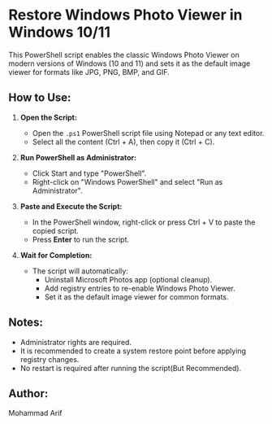 Restore Windows Photo Viewer in Windows 10/11
=============================================

This PowerShell script enables the classic Windows Photo Viewer on modern versions of Windows (10 and 11) and sets it as the default image viewer for formats like JPG, PNG, BMP, and GIF.

How to Use:
-----------

1. **Open the Script:**
   - Open the `.ps1` PowerShell script file using Notepad or any text editor.
   - Select all the content (Ctrl + A), then copy it (Ctrl + C).

2. **Run PowerShell as Administrator:**
   - Click Start and type "PowerShell".
   - Right-click on "Windows PowerShell" and select "Run as Administrator".

3. **Paste and Execute the Script:**
   - In the PowerShell window, right-click or press Ctrl + V to paste the copied script.
   - Press **Enter** to run the script.

4. **Wait for Completion:**
   - The script will automatically:
     - Uninstall Microsoft Photos app (optional cleanup).
     - Add registry entries to re-enable Windows Photo Viewer.
     - Set it as the default image viewer for common formats.

Notes:
------

- Administrator rights are required.
- It is recommended to create a system restore point before applying registry changes.
- No restart is required after running the script(But Recommended).

Author:
-------
Mohammad Arif
